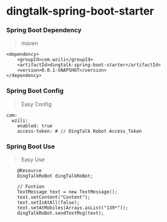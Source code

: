 # dingtalk-spring-boot-starter

### Spring Boot Dependency
> maven 
```
<dependency>
    <groupId>com.wzili</groupId>
    <artifactId>dingtalk-spring-boot-starter</artifactId>
    <version>0.0.1-SNAPSHOT</version>
</dependency>
```

### Spring Boot Config
> Easy Config
```
com:
  wzili:
    enabled: true
    access-token: # // DingTalk Robot Access_Token
```

### Spring Boot Use
> Easy Use
```
    @Resource
    DingTalkRoBot dingTalkRoBot;
    
    // Funtion 
    TextMessage text = new TextMessage();
    text.setContent("Content");
    text.setIsAtAll(false);
    text.setAtMobiles(Arrays.asList("139*"));
    dingTalkRoBot.sendTextMsg(text);
```